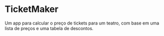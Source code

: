 TicketMaker
===========

Um app para calcular o preço de tickets para um teatro, com base em uma lista de preços e uma tabela de descontos.
